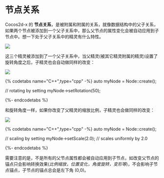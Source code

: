 # 节点关系

Cocos2d-x 的 __节点关系__，是被附属和附属的关系，就像数据结构中的父子关系，如果两个节点被添加到一个父子关系中，那么父节点的属性变化会被自动应用到子节点中。想一下处于父子关系中的精灵有什么特性。

![](../../en/basic_concepts/basic_concepts-img/2n_parent.png "")

这三个精灵被添加到了一个父子关系中，当父精灵(被其它精灵附属的精灵)设置了旋转角度之后，子精灵也会自动做同样的改变：

![](../../en/basic_concepts/basic_concepts-img/2n_parent_rotation.png "")

{% codetabs name="C++",type="cpp" -%}
auto myNode = Node::create();

// rotating by setting
myNode->setRotation(50);

{%- endcodetabs %}

和旋转角度一样，如果你改变了父精灵的缩放比例，子精灵也会做同样的改变：

![](../../en/basic_concepts/basic_concepts-img/2n_parent_scaled.png "")

{% codetabs name="C++",type="cpp" -%}
auto myNode = Node::create();

// scaling by setting
myNode->setScale(2.0); // scales uniformly by 2.0

{%- endcodetabs %}

需要注意的是，不是所有的父节点属性都会被自动应用到子节点，如改变父节点的锚点只会影响转换效果(*比例缩放，位置变化，角度旋转，变形等*)，不会影响子节点锚点，子节点的锚点总会是左下角 (0,0)。

